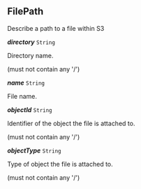 

## FilePath



Describe a path to a file within S3





  
<article>

***directory*** `String` 

Directory name.



(must not contain any '/')

</article>
<article>

***name*** `String` 

File name.

</article>
<article>

***objectId*** `String` 

Identifier of the object the file is attached to.



(must not contain any '/')

</article>
<article>

***objectType*** `String` 

Type of object the file is attached to.



(must not contain any '/')

</article>

